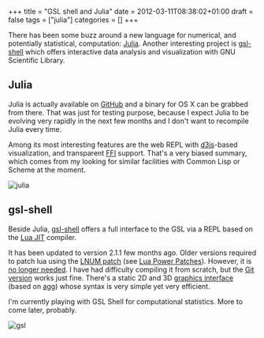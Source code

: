 +++
title = "GSL shell and Julia"
date = 2012-03-11T08:38:02+01:00
draft = false
tags = ["julia"]
categories = []
+++

There has been some buzz around a new language for numerical, and potentially statistical, computation: [Julia](http://julialang.org/). Another interesting project is [gsl-shell](http://www.nongnu.org/gsl-shell/) which offers interactive data analysis and visualization with GNU Scientific Library.

## Julia

Julia is actually available on [GitHub](https://github.com/JuliaLang/julia) and a binary for OS X can be grabbed from there. That was just for testing purpose, because I expect Julia to be evolving very rapidly in the next few months and I don't want to recompile Julia every time.

Among its most interesting features are the web REPL with [d3js](http://mbostock.github.com/d3/)-based visualization, and transparent [FFI](http://julialang.org/manual/calling-c-and-fortran-code/) support. That's a very biased summary, which comes from my looking for similar facilities with Common Lisp or Scheme at the moment.

![julia](/img/20120311113101.png)

## gsl-shell

Beside Julia, [gsl-shell](http://www.nongnu.org/gsl-shell/) offers a full interface to the GSL via a REPL based on the [Lua JIT](http://luajit.org/) compiler.

It has been updated to version 2.1.1 few months ago. Older versions required to patch lua using the [LNUM patch](http://files.luaforge.net/releases/lnum/lnum) (see [Lua Power Patches](http://lua-users.org/wiki/LuaPowerPatches)). However, it is [no longer needed](http://lua-list.2524044.n2.nabble.com/ANN-GSL-Shell-2-0-beta1-release-td6950022.html). I have had difficulty compiling it from scratch, but the [Git version](http://git.savannah.gnu.org/r/gsl-shell.git) works just fine. There's a static 2D and 3D [graphics interface](http://www.nongnu.org/gsl-shell/doc/graphics.html) (based on [agg](http://www.antigrain.com/)) whose syntax is very simple yet very efficient.

I'm currently playing with GSL Shell for computational statistics. More to come later, probably.

![gsl](/img/20120319230159.png)
